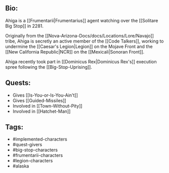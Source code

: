 ## Bio:

Ahiga is a [[Frumentarii|Frumentarius]] agent watching over the [[Solitare Big Stop]] in 2281.

Originally from the [[Nova-Arizona-Docs/docs/Locations/Lore/Navajo]] tribe, Ahiga is secretly an active member of the [[Code Talkers]], working to undermine the [[Caesar's Legion|Legion]] on the Mojave Front and the [[New California Republic|NCR]] on the [[Mexicali|Sonoran Front]].

Ahiga recently took part in [[Dominicus Rex|Dominicus Rex's]] execution spree following the [[Big-Stop-Uprising]].

## Quests:

- Gives [[Is-You-or-Is-You-Ain't]]
- Gives [[Guided-Missiles]]
- Involved in [[Town-Without-Pity]]
- Involved in [[Hatchet-Man]]

## Tags:

- #implemented-characters
- #quest-givers
- #big-stop-characters
- #frumentarii-characters
- #legion-characters
- #alaska